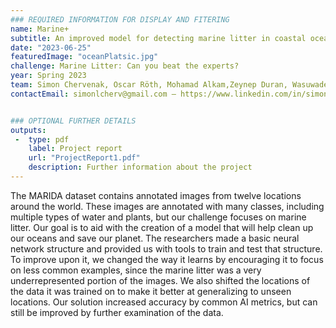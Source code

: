 ```yaml
---
### REQUIRED INFORMATION FOR DISPLAY AND FITERING
name: Marine+
subtitle: An improved model for detecting marine litter in coastal ocean pictures
date: "2023-06-25"
featuredImage: "oceanPlatsic.jpg"
challenge: Marine Litter: Can you beat the experts?
year: Spring 2023
team: Simon Chervenak, Oscar Röth, Mohamad Alkam,Zeynep Duran, Wasuwadee Kongdech, Ekaterina Gikalo
contactEmail: simonlcherv@gmail.com – https://www.linkedin.com/in/simon-chervenak-2240a6143/ ,https://www.linkedin.com/in/zeynep-duran-455088198


### OPTIONAL FURTHER DETAILS
outputs:
 -  type: pdf
    label: Project report
    url: "ProjectReport1.pdf"
    description: Further information about the project
---
```


The MARIDA dataset contains annotated images from twelve locations around the world. These images are annotated with many classes, including multiple types of water and plants, but our challenge focuses on marine litter. Our goal is to aid with the creation of a model that will help clean up our oceans and save our planet. The researchers made a basic neural network structure and provided us with tools to train and test that structure. To improve upon it, we changed the way it learns by encouraging it to focus on less common examples, since the marine litter was a very underrepresented portion of the images. We also shifted the locations of the data it was trained on to make it better at generalizing to unseen locations. Our solution increased accuracy by common AI metrics, but can still be improved by further examination of the data.